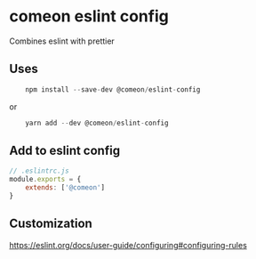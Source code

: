 # comeon eslint config

Combines eslint with prettier

## Uses

```js
	npm install --save-dev @comeon/eslint-config
```

or 

```js
	yarn add --dev @comeon/eslint-config
```

## Add to eslint config

```js
// .eslintrc.js
module.exports = {
	extends: ['@comeon']
}

```

## Customization 
https://eslint.org/docs/user-guide/configuring#configuring-rules